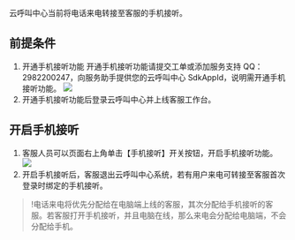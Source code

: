 云呼叫中心当前将电话来电转接至客服的手机接听。

## 前提条件
1. 开通手机接听功能
开通手机接听功能请提交工单或添加服务支持 QQ：2982200247，向服务助手提供您的云呼叫中心 SdkAppId，说明需开通手机接听功能。
![](https://main.qcloudimg.com/raw/66bb7e97f43e2c0da0b9c938bbbe6baa.png)
2. 开通手机接听功能后登录云呼叫中心并上线客服工作台。

## 开启手机接听
1. 客服人员可以页面右上角单击【手机接听】开关按钮，开启手机接听功能。
![](https://main.qcloudimg.com/raw/513f9810e2da1ed1b7a5bd1bdb728b3a.png)
2. 开启手机接听后，客服退出云呼叫中心系统，若有用户来电可转接至客服首次登录时绑定的手机接听。

>!电话来电将优先分配给在电脑端上线的客服，其次分配给手机接听的客服。若客服打开手机接听，并且电脑在线，那么来电会分配给电脑端，不会分配给手机。
>

